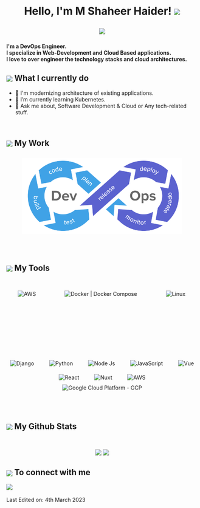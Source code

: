 <h1><p align="center">Hello, I'm M Shaheer Haider! <a href="https://rahulmahesh.me/"><img src="https://media.giphy.com/media/hvRJCLFzcasrR4ia7z/giphy.gif" width="35px"></h1></a></p>

<p align="center" ><img 
 src="https://user-images.githubusercontent.com/22797857/90096358-dba16400-dd54-11ea-8e44-e181ada72661.gif" width="40%"/></p>


<p align="center">
 <h4>I'm a DevOps Engineer.
 <br/>
 I specialize in Web-Development and Cloud Based applications.
 <br/>
 I love to over engineer the technology stacks and cloud architectures.
</h4>
<!-- <p align = "center"><a href="https://www.buymeacoffee.com/"> <img align="center" src="https://cdn.buymeacoffee.com/buttons/v2/default-yellow.png" height="45" width="170" alt="" /></a></p><br><br> -->

<summary><h2><img src="https://slackmojis.com/emojis/10512-amongus/image/1643515022/amongus.png" align="center"
                width="28" /> What I currently do</h2></summary>

- 🔭 I'm modernizing architecture of existing applications.
- 🌱 I’m currently learning Kubernetes.
- 💬 Ask me about, Software Development & Cloud or Any tech-related stuff.

<br>

<summary><h2><img src="https://slackmojis.com/emojis/45891-work/image/1643509229/work.png" align="center"
                width="28" /> My Work</h2></summary>
<div align="center"> 
  <img style="margin: 10px" src="https://raw.githubusercontent.com/shaheer-haider/shaheer-haider/main/devops-logo-removebg-preview.png" alt="DevOps" height="200" />
</div>
<br />
<br />

<summary><h2><img src="https://slackmojis.com/emojis/37671-toolbox/image/1675027607/toolbox.gif" align="center"
                width="28" /> My Tools</h2></summary>

<div align="center"> 

<div style="display: flex; align-items: center;">
 <br />
 <br />
 <br />
 <img style="margin: 30px" src="https://slackmojis.com/emojis/2988-aws/image/1643514326/aws.png" alt="AWS" height="75" />
 <span>&nbsp;&nbsp;&nbsp;&nbsp;</span>
 <img style="margin: 30px" src="https://slackmojis.com/emojis/9754-docker/image/1643514952/docker.png" alt="Docker | Docker Compose" height="75" />
 <span>&nbsp;&nbsp;&nbsp;&nbsp;</span>
<img style="margin: 30px" src="https://slackmojis.com/emojis/9611-linux/image/1643514939/linux.png" alt="Linux" height="75" />  

 </div>
 <br />
 <br />
 <br />
 <br />

<img style="margin: 10px" src="https://slackmojis.com/emojis/1541-django/image/1643514188/django.png" alt="Django" height="50" />
  <span>&nbsp;&nbsp;&nbsp;</span>
<img style="margin: 10px" src="https://slackmojis.com/emojis/32-python/image/1643514044/python.png" alt="Python" height="50" />  
  <span>&nbsp;&nbsp;&nbsp;</span>
<img style="margin: 10px" src="https://slackmojis.com/emojis/4425-nodejs/image/1643514460/nodejs.png" alt="Node Js" height="50" />  
  <span>&nbsp;&nbsp;&nbsp;</span>
<img style="margin: 10px" src="https://slackmojis.com/emojis/151-javascript/image/1643514058/javascript.png" alt="JavaScript" height="50" />  
  <span>&nbsp;&nbsp;&nbsp;</span>
<img style="margin: 10px" src="https://slackmojis.com/emojis/1537-vue/image/1643514187/vue.png" alt="Vue" height="50" />  
  <span>&nbsp;&nbsp;&nbsp;</span>
<img style="margin: 10px" src="https://slackmojis.com/emojis/1161-react/image/1643514155/react.png" alt="React" height="50" />  
  <span>&nbsp;&nbsp;&nbsp;</span>
<img style="margin: 10px" src="https://slackmojis.com/emojis/6097-nuxt/image/1643514606/nuxt.png" alt="Nuxt" height="50" />  
  <span>&nbsp;&nbsp;&nbsp;</span>
<img style="margin: 10px" src="https://slackmojis.com/emojis/4417-flutter/image/1643514460/flutter.png" alt="AWS" height="50" />  
  <span>&nbsp;&nbsp;&nbsp;</span>
<img style="margin-left: 10px;margin-right: 10px;" src="https://slackmojis.com/emojis/59358-gcp/image/1653455112/gcp.png" alt="Google Cloud Platform - GCP" height="50" />

</div>  

<br>
<br>
<br>

<summary><h2><img src="https://slackmojis.com/emojis/19011-statistics/image/1675027483/statistics.gif" align="center"
                width="28" /> My Github Stats</h2> </summary>

<br>

<p align = "center">
  <img src="https://github-readme-stats.vercel.app/api?username=shaheer-haider&show_icons=true&count_private=true&theme=github_dark&hide=issues&line_height=32">
  <img src="https://github-readme-streak-stats.herokuapp.com/?user=shaheer-haider&theme=github_dark">
</p>


<summary><h2><img src="https://emojis.slackmojis.com/emojis/images/1579216111/7550/pikachu_wave.gif?1579216111" align="center"
                width="28" /> To connect with me</h2></summary>

<p align = "center">
 
[<img src="https://img.shields.io/badge/linkedin-%230077B5.svg?&style=for-the-badge&logo=linkedin&logoColor=white" />](https://www.linkedin.com/in/shaheer-haider/)

</p>

Last Edited on: 4th March 2023
